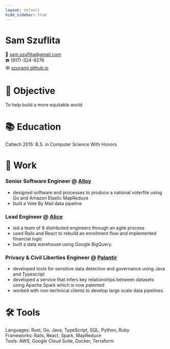 ```yaml
---
layout: default
hide_sidebar: true
---
```


# Sam Szuflita

💌 [sam.szuflita@gmail.com](mailto:sam.szuflita@gmail.com)  
☎️ (917)-324-9276  
🕸️ [szunami.github.io](https://szunami.github.io)

# 🎯 Objective

To help build a more equitable world

# 📚 Education

Caltech 2015: B.S. in Computer Science With Honors

# 💼 Work

### Senior Software Engineer @ [Alloy](https://alloy.us/)

- designed software and processes to produce a national voterfile using Go and Amazon Elastic MapReduce
- built a Vote By Mail data pipeline

### Lead Engineer @ [Alice](https://www.thisisalice.com/)

- led a team of 8 distributed engineers through an agile process
- used Rails and React to rebuild an enrollment flow and implemented financial logic
- built a data warehouse using Google BigQuery.

### Privacy & Civil Liberties Engineer @ [Palantir](https://www.palantir.com/)

- developed tools for sensitive data detection and governance using Java and Typescript
- developed a service that infers key relationships between datasets using Apache Spark which is now patented
- worked with non-technical clients to develop large scale data pipelines.

# 🛠️ Tools

Languages: Rust, Go, Java, TypeScript, SQL, Python, Ruby  
Frameworks: Rails, React, Spark, MapReduce  
Tools: AWS, Google Cloud Suite, Docker, Terraform